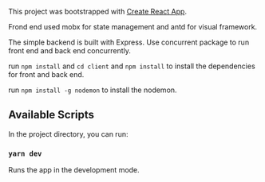 This project was bootstrapped with [Create React App](https://github.com/facebook/create-react-app).

Frond end used mobx for state management and antd for visual framework.

The simple backend is built with Express. Use concurrent package to run front end and back end concurrently.

run `npm install` and `cd client` and `npm install` to install the dependencies for front and back end.

run `npm install -g nodemon` to install the nodemon.

## Available Scripts

In the project directory, you can run:

### `yarn dev`

Runs the app in the development mode.
